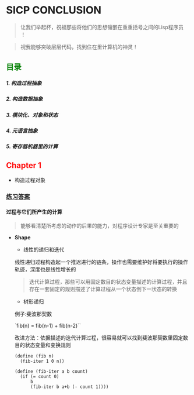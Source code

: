 # **SICP CONCLUSION**

> 让我们举起杯，祝福那些将他们的思想镶嵌在重重括号之间的Lisp程序员 ！

> 祝我能够突破层层代码，找到住在里计算机的神灵！

## **<font color = "green">目录</font>**
##### 1. 构造过程抽象
##### 2. 构造数据抽象
##### 3. 模块化、对象和状态
##### 4. 元语言抽象
##### 5. 寄存器机器里的计算

## **<font color = "red">Chapter 1</font>**
- 构造过程对象

### [练习答案](https://github.com/dejavudwh/SICP-Exercise)

#### 过程与它们所产生的计算

> 能够看清楚所考虑的动作的后果的能力，对程序设计专家是至关重要的

- **Shape**
  - 线性的递归和迭代

  线性递归过程构造起一个推迟进行的链条，操作也需要维护好将要执行的操作轨迹，深度也是线性增长的
  > 迭代计算过程，那些可以用固定数目的状态变量描述的计算过程，并且存在一套固定的规则描述了计算过程从一个状态倒下一状态的转换

  - 树形递归

  例子:斐波那契数

    `fib(n) = fib(n-1) + fib(n-2)``

    改进方法：依据描述的迭代计算过程，很容易就可以找到斐波那契数里固定数目的状态变量和变换规则

    ```
    (define (fib n)
      (fib-iter 1 0 n))

    (define (fib-iter a b count)
      (if (= count 0)
          b
          (fib-iter b a+b (- count 1))))
    ```
